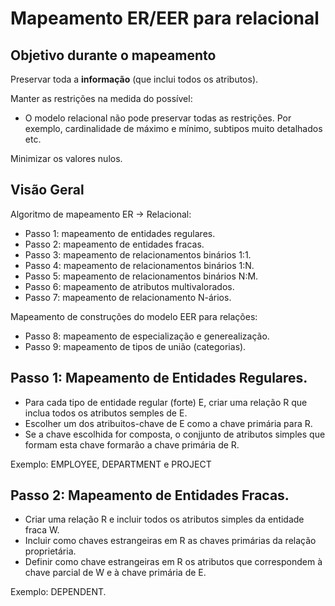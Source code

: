 # Mapeamento ER/EER para relacional

## Objetivo durante o mapeamento

Preservar toda a **informação** (que inclui todos os atributos).

Manter as restrições na medida do possível:
* O modelo relacional não pode preservar todas as restrições. Por exemplo, cardinalidade de máximo e mínimo, subtipos muito detalhados etc.

Minimizar os valores nulos.

## Visão Geral

Algoritmo de mapeamento ER -> Relacional:
* Passo 1: mapeamento de entidades regulares.
* Passo 2: mapeamento de entidades fracas.
* Passo 3: mapeamento de relacionamentos binários 1:1.
* Passo 4: mapeamento de relacionamentos binários 1:N.
* Passo 5: mapeamento de relacionamentos binários N:M.
* Passo 6: mapeamento de atributos multivalorados.
* Passo 7: mapeamento de relacionamento N-ários.

Mapeamento de construções do modelo EER para relações:
* Passo 8: mapeamento de especialização e generealização.
* Passo 9: mapeamento de tipos de união (categorias).

## Passo 1: Mapeamento de Entidades Regulares.

* Para cada tipo de entidade regular (forte) E, criar uma relação R que inclua todos os atributos semples de E.
* Escolher um dos atribuitos-chave de E como a chave primária para R.
* Se a chave escolhida for composta, o conjjunto de atributos simples que formam esta chave formarão a chave primária de R.

Exemplo: EMPLOYEE, DEPARTMENT e PROJECT

## Passo 2: Mapeamento de Entidades Fracas.

* Criar uma relação R e incluir todos os atributos simples da entidade fraca W.
* Incluir como chaves estrangeiras em R as chaves primárias da relação proprietária.
* Definir como chave estrangeiras em R os atributos que correspondem à chave parcial de W e à chave primária de E.

Exemplo: DEPENDENT.
